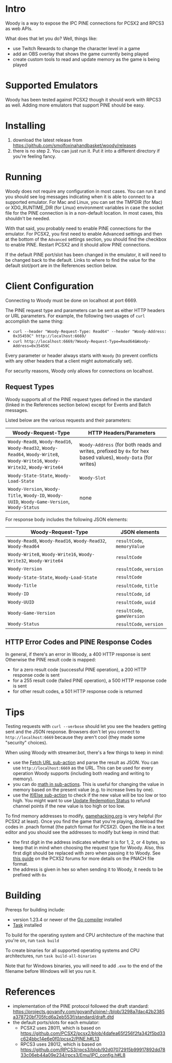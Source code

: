 # Intro

Woody is a way to expose the IPC PINE connections for PCSX2 and RPCS3 as web APIs.

What does that let you do? Well, things like:
* use Twitch Rewards to change the character level in a game
* add an OBS overlay that shows the game currently being played
* create custom tools to read and update memory as the game is being played

# Supported Emulators

Woody has been tested against PCSX2 though it should work with RPCS3 as well. Adding more emulators that support PINE should be easy. 

# Installing

1. download the latest release from https://github.com/smolfoxinahandbasket/woody/releases
2. there is no step 2. You can just run it. Put it into a different directory if you're feeling fancy.

# Running

Woody does not require any configuration in most cases. You can run it and you should see log messages indicating when it is able to connect to a supported emulator. For Mac and Linux, you can set the TMPDIR (for Mac) or XDG_RUNTIME_DIR (for Linux) environment variables in case the socket file for the PINE connection is in a non-default location. In most cases, this shouldn't be needed.

With that said, you probably need to enable PINE connections for the emulator. For PCSX2, you first need to enable Advanced settings and then at the bottom of the `Advanced` settings section, you should find the checkbox to enable PINE. Restart PCSX2 and it should allow PINE connections.

If the default PINE port/slot has been changed in the emulator, it will need to be changed back to the default. Links to where to find the value for the default slot/port are in the References section below.

# Client Configuration

Connecting to Woody must be done on localhost at port 6669.

The PINE request type and parameters can be sent as either HTTP headers or URL parameters. For example, the following two usages of `curl` accomplish the same thing:
* `curl --header "Woody-Request-Type: Read64" --header "Woody-Address: 0x35459C" http://localhost:6669/`
* `curl http://localhost:6669/?Woody-Request-Type=Read64&Woody-Address=0x35459C`

Every parameter or header always starts with `Woody` (to prevent conflicts with any other headers that a client might automatically set).

For security reasons, Woody only allows for connections on localhost.

## Request Types

Woody supports all of the PINE request types defined in the standard (linked in the References section below) except for Events and Batch messages.

Listed below are the various requests and their parameters:

| Woody-Request-Type | HTTP Headers/Parameters |
|--------------------|------------|
| `Woody-Read8`, `Woody-Read16`, `Woody-Read32`, `Woody-Read64`, `Woody-Write8`, `Woody-Write16`, `Woody-Write32`, `Woody-Write64` | `Woody-Address` (for both reads and writes, prefixed by `0x` for hex based values), `Woody-Data` (for writes) |
| `Woody-State-State`, `Woody-Load-State` | `Woody-Slot` |
| `Woody-Version`, `Woody-Title`, `Woody-ID`, `Woody-UUID`, `Woody-Game-Version`, `Woody-Status` | none |

For response body includes the following JSON elements:

| Woody-Request-Type | JSON elements |
|--------------------|------------|
| `Woody-Read8`, `Woody-Read16`, `Woody-Read32`, `Woody-Read64` | `resultCode`, `memoryValue` |
| `Woody-Write8`, `Woody-Write16`, `Woody-Write32`, `Woody-Write64` | `resultCode` |
| `Woody-Version`| `resultCode`, `version` |
| `Woody-State-State`, `Woody-Load-State` | `resultCode` |
| `Woody-Title` | `resultCode`, `title` |
| `Woody-ID` | `resultCode`, `id` |
| `Woody-UUID` | `resultCode`, `uuid` |
| `Woody-Game-Version` | `resultCode`, `gameVersion` |
| `Woody-Status` | `resultCode`, `version` |

## HTTP Error Codes and PINE Response Codes

In general, if there's an error in Woody, a 400 HTTP response is sent
Otherwise the PINE result code is mapped:
* for a zero result code (successful PINE operation), a 200 HTTP response code is sent
* for a 255 result code (failed PINE operation), a 500 HTTP response code is sent
* for other result codes, a 501 HTTP response code is returned

# Tips

Testing requests with `curl --verbose` should let you see the headers getting sent and the JSON response. Browsers don't let you connect to `http://localhost:6669` because they aren't cool (they made some "security" choices).

When using Woody with streamer.bot, there's a few things to keep in mind:
* use the [Fetch URL sub-action](https://docs.streamer.bot/api/sub-actions/core/network/fetch-url) and parse the result as JSON. You can use `http://localhost:6669` as the URL. This can be used for every operation Woody supports (including both reading and writing to memory).
* you can do [math in sub-actions](https://docs.streamer.bot/guide/variables#inline-functions). This is useful for changing the value in memory based on the present value (e.g. to increase lives by one).
* use the [If/Else sub-action](https://docs.streamer.bot/api/sub-actions/core/logic/if-else) to check if the new value will be too low or too high. You might want to use [Update Redemption Status](https://docs.streamer.bot/api/sub-actions/twitch/rewards/update-redemption-status) to refund channel points if the new value is too high or too low.

To find memory addresses to modify, [gamehacking.org](https://gamehacking.org) is very helpful (for PCSX2 at least). Once you find the game that you're playing, download the codes in .pnach format (the patch format for PCSX2). Open the file in a text editor and you should see the addresses to modify but keep in mind that:
* the first digit in the address indicates whether it is for 1, 2, or 4 bytes, so keep that in mind when choosing the request type for Woody. Also, this first digit should be replaced with zero when passing it to Woody. See [this guide](https://forums.pcsx2.net/Thread-How-PNACH-files-work-2-0) on the PCXS2 forums for more details on the PNACH file format.
* the address is given in hex so when sending it to Woody, it needs to be prefixed with `0x`

# Building

Prereqs for building include:
* version 1.23.4 or newer of the [Go compiler](https://go.dev/) installed
* [Task](https://taskfile.dev/) installed

To build for the operating system and CPU architecture of the machine that you're on, run `task build`

To create binaries for all supported operating systems and CPU architectures, run `task build-all-binaries`

Note that for Windows binaries, you will need to add `.exe` to the end of the filename before Windows will let you run it.

# References

* implementation of the PINE protocol followed the draft standard: https://projects.govanify.com/govanify/pine/-/blob/3298a7dac42b2385a378720bf705fcd6a2eb553f/standard/draft.dtd
* the default ports/slots for each emulator:
    * PCSX2 uses 28011, which is based on https://github.com/PCSX2/pcsx2/blob/4dafea65f256f2fa342f5bd33c624bbc14e6e0f0/pcsx2/PINE.h#L13
    * RPCS3 uses 28012, which is based on https://github.com/RPCS3/rpcs3/blob/92d07072915b99917892dd7833c06eb44a09e234/rpcs3/Emu/IPC_config.h#L8